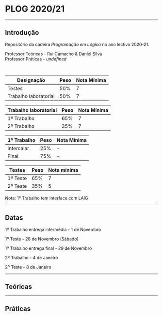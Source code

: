 # PLOG 2020/21

---

## Introdução

Repositório da cadeira *Programação em Lógica* no ano lectivo 2020-21.


Professor Teóricas - Rui Camacho & Daniel Silva
<br>
Professor Práticas - *undefined*

<br>

|Designação|Peso|Nota Mínima|
|-|-|-|
|Testes|50%|7|
|Trabalho laboratorial|50%|7|

|Trabalho laboratorial|Peso|Nota Mínima|
|-|-|-|
|1º Trabalho|65%|7|
|2º Trabalho|35%|7|

|1º Trabalho|Peso|Nota Mínima|
|-|-|-|
|Intercalar|25%|-|
|Final|75%|-|

|Testes|Peso|Nota mínima|
|-|-|-|
|1º Teste|65%|7|
|2º Teste|35%|5|

Nota: 1º Trabalho tem interface com LAIG

---

## Datas

1º Trabalho entrega intermédia - 1 de Novembro

1º Teste - 28 de Novembro (Sábado)

1º Trabalho entrega final - 29 de Novembro

2º Trabalho - 4 de Janeiro

2º Teste - 8 de Janeiro

---

## Teóricas

---

## Práticas

